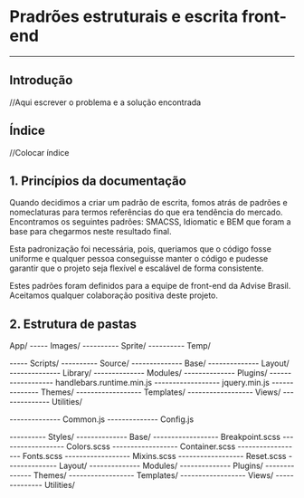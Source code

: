 # Pradrões estruturais e escrita front-end
----

## Introdução
//Aqui escrever o problema e a solução encontrada

## Índice
//Colocar índice

## 1. Princípios da documentação
Quando decidimos a criar um padrão de escrita, fomos atrás de padrões e nomeclaturas para termos referências do que era tendência do mercado. Encontramos os seguintes padrões: SMACSS, Idiomatic e BEM que foram a base para chegarmos neste resultado final.

Esta padronização foi necessária, pois, queriamos que o código fosse uniforme e qualquer pessoa conseguisse manter o código e pudesse garantir que o projeto seja flexível e escalável de forma consistente.

Estes padrões foram definidos para a equipe de front-end da Advise Brasil. Aceitamos qualquer colaboração positiva deste projeto.

## 2. Estrutura de pastas

App/
----- Images/
---------- Sprite/
---------- Temp/

----- Scripts/
---------- Source/
-------------- Base/
-------------- Layout/
-------------- Library/
-------------- Modules/
-------------- Plugins/
------------------ handlebars.runtime.min.js
------------------ jquery.min.js
-------------- Themes/
------------------ Templates/
------------------ Views/
-------------- Utilities/

-------------- Common.js
-------------- Config.js

---------- Styles/
-------------- Base/
------------------ Breakpoint.scss
------------------ Colors.scss
------------------ Container.scss
------------------ Fonts.scss
------------------ Mixins.scss
------------------ Reset.scss
-------------- Layout/
-------------- Modules/
-------------- Plugins/
-------------- Themes/
------------------ Templates/
------------------ Views/
-------------- Utilities/